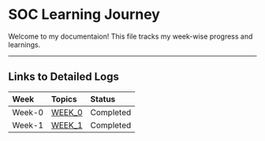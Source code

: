 # SOC Learning Journey

Welcome to my documentaion! This file tracks my week-wise progress and learnings.

---

##  Links to Detailed Logs

| Week | Topics | Status
| :--- | :--- | :---
| Week-0 | [WEEK_0](https://github.com/Yusuff2005/SOC/tree/main/WEEK_0) | Completed
| Week-1 | [WEEK_1](https://github.com/Yusuff2005/SOC/tree/main/WEEK_1) | Completed
